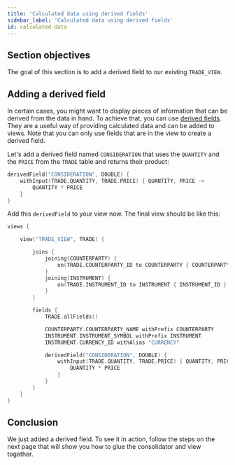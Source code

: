 ```yaml
---
title: 'Calculated data using derived fields'
sidebar_label: 'Calculated data using derived fields'
id: calculated-data
---
```


## Section objectives
The goal of this section is to add a derived field to our existing `TRADE_VIEW`.

## Adding a derived field

In certain cases, you might want to display pieces of information that can be derived from the data in hand. To achieve that, you can use [derived fields](/database/fields-tables-views/views/views-advanced/#derived-fields). They are a useful way of providing calculated data and can be added to views. Note that you can only use fields that are in the view to create a derived field.

Let's add a derived field named `CONSIDERATION` that uses the `QUANTITY` and the `PRICE` from the `TRADE` table and returns their product:

```kotlin
derivedField("CONSIDERATION", DOUBLE) {
    withInput(TRADE.QUANTITY, TRADE.PRICE) { QUANTITY, PRICE ->
        QUANTITY * PRICE
    }
}
```

Add this `derivedField` to your view now. The final view should be like this:

```kotlin
views {

    view("TRADE_VIEW", TRADE) {

        joins {
            joining(COUNTERPARTY) {
                on(TRADE.COUNTERPARTY_ID to COUNTERPARTY { COUNTERPARTY_ID })
            }
            joining(INSTRUMENT) {
                on(TRADE.INSTRUMENT_ID to INSTRUMENT { INSTRUMENT_ID })
            }
        }

        fields {
            TRADE.allFields()

            COUNTERPARTY.COUNTERPARTY_NAME withPrefix COUNTERPARTY
            INSTRUMENT.INSTRUMENT_SYMBOL withPrefix INSTRUMENT
            INSTRUMENT.CURRENCY_ID withAlias "CURRENCY"

            derivedField("CONSIDERATION", DOUBLE) {
                withInput(TRADE.QUANTITY, TRADE.PRICE) { QUANTITY, PRICE ->
                    QUANTITY * PRICE
                }
            }
        }
    }
}
```

## Conclusion
We just added a derived field. To see it in action, follow the steps on the next page that will show you how to glue the consolidator and view together.
